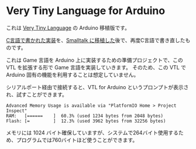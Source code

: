 # Very Tiny Language for Arduino
これは [Very Tiny Language](https://manx-docs.org/mirror/harte/Altair/MITS_Altair_680_Very_Tiny_Language_VTL-2_Manual.PDF) の Arduino 移植版です。

[C言語で書かれた実装](http://middleriver.chagasi.com/electronics/vtl.html)を、[Smalltalk に移植した](https://github.com/EiichiroIto/VeryTinyLanguage/)後で、再度C言語で書き直したものです。

これは Game 言語を Arduino 上に実装するための準備プロジェクトで、この VTL を拡張する形で Game 言語を実装していきます。
そのため、この VTL で Arduino 固有の機能を利用することは想定していません。

シリアルポート経由で接続すると、VTL for Arduino というプロンプトが表示され、試すことができます。

```
Advanced Memory Usage is available via "PlatformIO Home > Project Inspect"
RAM:   [======    ]  60.3% (used 1234 bytes from 2048 bytes)
Flash: [=         ]  12.3% (used 3962 bytes from 32256 bytes)
```

メモリには 1024 バイト確保していますが、システムで264バイト使用するため、プログラムでは760バイトほど使うことができます。
